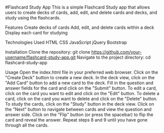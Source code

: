 #Flashcard Study App
This is a simple Flashcard Study app that allows users to create decks of cards, add, edit, and delete cards and decks, and study using the flashcards.

Features
Create decks of cards
Add, edit, and delete cards within a deck
Display each card for studying

Technologies Used
HTML
CSS
JavaScript
jQuery
Bootstrap

Installation
Clone the repository: git clone https://github.com/your-username/flashcard-study-app.git
Navigate to the project directory: cd flashcard-study-app

Usage
Open the index.html file in your preferred web browser.
Click on the "Create Deck" button to create a new deck.
In the deck view, click on the "Add Card" button to add a new card to the deck.
Fill in the question and answer fields for the card and click on the "Submit" button.
To edit a card, click on the card you want to edit and click on the "Edit" button.
To delete a card, click on the card you want to delete and click on the "Delete" button.
To study the cards, click on the "Study" button in the deck view.
Click on the "Next" button to navigate between cards and view the question and answer side.
Click on the "Flip" button (or press the spacebar) to flip the card and reveal the answer.
Repeat steps 8 and 9 until you have gone through all the cards.

